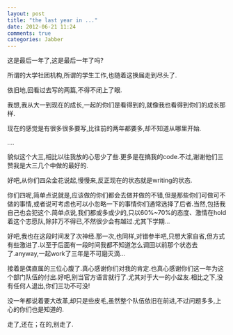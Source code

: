 ```yaml
---
layout: post
title: "the last year in ..."
date: 2012-06-21 11:24
comments: true
categories: Jabber
---
```



这是最后一年了,这是最后一年了吗?

所谓的大学社团机构,所谓的学生工作,也随着这换届走到尽头了.

依旧地,回看过去写的两篇,不得不闭上了眼.

我想,我从大一到现在的成长,一起的你们是看得到的,就像我也看得到你们的成长那样.

现在的感觉是有很多很多要写,比往前的两年都要多,却不知道从哪里开始.
<!-- more -->
….

貌似这个大三,相比以往我放的心思少了些.更多是在搞我的code.不过,谢谢他们三赞我是大三几个中做的最好的.

好吧,从你们四朵金花说起,慢慢来,反正现在的状态就是writing的状态.

你们四呢,简单点说就是,应该做的你们都会去做并做的不错,但是那些你们可做可不做的事情,或者说可考虑也可以小忽略一下的事情你们通常选择了后者.当然,包括我自己也会犯这个.简单点说,我们都或多或少的,只以60%~70%的态度、激情在hold着这个志愿队,除非万不得已,不然很少会有越过.尤其下学期…

好吧,我也在这段时间发了次神经.那一次,也同样,对错参半吧,只想大家自省,但方式有些激进了.以至于后面有一段时间我都不知道怎么调回以前那个状态去了.anyway,一起work了三年是不可磨灭滴…

接着是偶直属的三位心腹了.真心感谢你们对我的肯定.也真心感谢你们这一年为这个部门队伍的付出.好吧,别当官方语言就行了.尤其对于大一的小盆友.相比之下,没有任何人退出,你们三功不可没!

没一年都说着要大改革,却只是些皮毛,虽然整个队伍依旧在前进,不过问题多多,上心的你们也是知道的.

走了,还在；在的,别走了.